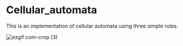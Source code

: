 # Cellular_automata
This is an implementation of cellular automata using three simple rules.

![ezgif com-crop (3)](https://user-images.githubusercontent.com/40798690/58053570-8957a000-7b1d-11e9-8434-a107e933c83d.gif)
